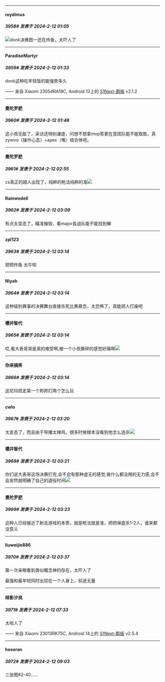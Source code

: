 
*****

####  roydimus  
##### 3958#       发表于 2024-2-12 01:05

<img src="https://static.saraba1st.com/image/smiley/face2017/112.png" referrerpolicy="no-referrer">donk决赛图一还在炸鱼，太吓人了


*****

####  ParadiseMartyr  
##### 3959#       发表于 2024-2-12 01:33

donk这种吃年轻饭的能强势多久

—— 来自 Xiaomi 23054RA19C, Android 13上的 [S1Next-鹅版](https://github.com/ykrank/S1-Next/releases) v2.1.2


*****

####  曼陀罗肥  
##### 3960#       发表于 2024-2-12 01:48

这小孩无敌了，采访还特别谦虚，问想不想拿mvp答更在意团队能不能取胜，真zywoo（操作心态）+apex（嘴）结合体吧。


*****

####  曼陀罗肥  
##### 3961#       发表于 2024-2-12 02:55

cs真正的超人出现了，纯粹的枪法纯粹的准<img src="https://static.saraba1st.com/image/smiley/face2017/030.png" referrerpolicy="no-referrer">

*****

####  Rainwedell  
##### 3962#       发表于 2024-2-12 03:09

有点太变态了，瞄准摧毁，看major各战队能不能找到解

*****

####  zpl123  
##### 3963#       发表于 2024-2-12 03:14

把把炸鱼 太牛啦

*****

####  Niyah  
##### 3964#       发表于 2024-2-12 03:14

这种级别赛事的决赛舞台直接杀死比赛悬念，太恐怖了，真能把人打废吧

*****

####  櫻井智代  
##### 3965#       发表于 2024-2-12 03:14

哎,看大表哥哭是真的难受啊,被一个小孩撕碎的感觉好痛啊<img src="https://static.saraba1st.com/image/smiley/face2017/169.gif" referrerpolicy="no-referrer">


*****

####  你来搞笑  
##### 3966#       发表于 2024-2-12 03:14

这尼玛把走第一个邦邦打两个怎么玩

*****

####  cwlo  
##### 3967#       发表于 2024-2-12 03:20

太变态了，而且由于导播太辣鸡，很多时候根本没看到他怎么连杀<img src="https://static.saraba1st.com/image/smiley/face2017/013.png" referrerpolicy="no-referrer">

*****

####  櫻井智代  
##### 3968#       发表于 2024-2-12 03:21

你们说大表哥这场决赛打完,会不会有那种虚无的感觉,做什么都没用的无力感,会不会突然就明确了自己的退役时间<img src="https://static.saraba1st.com/image/smiley/face2017/135.png" referrerpolicy="no-referrer">

*****

####  曼陀罗肥  
##### 3969#       发表于 2024-2-12 03:23

这种人已经接近了射击游戏的本质，就是枪法就是准，把把保底杀1-2人，谁来都没意义


*****

####  liuweijie886  
##### 3970#       发表于 2024-2-12 03:37

第一次亲眼看到类似概念神的存在，太吓人了

最强和最年轻同时出现在一个人身上，前途无量


*****

####  绯影汐岚  
##### 3971#       发表于 2024-2-12 07:33

太哈人了

—— 来自 Xiaomi 23013RK75C, Android 14上的 [S1Next-鹅版](https://github.com/ykrank/S1-Next/releases) v2.5.4


*****

####  heseran  
##### 3972#       发表于 2024-2-12 09:03

三张图82-40……

